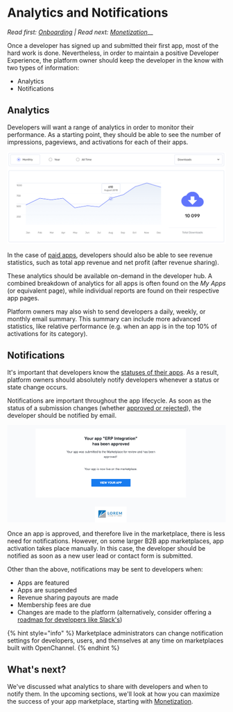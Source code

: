 # Analytics and Notifications

_Read first:_ [_Onboarding_](https://blueprint.openchannel.io/developer/onboarding/) _| Read next:_ [_Monetization_](http://blueprint.openchannel.io/success/monetization/)__

Once a developer has signed up and submitted their first app, most of the hard work is done. Nevertheless, in order to maintain a positive Developer Experience, the platform owner should keep the developer in the know with two types of information:

* Analytics
* Notifications

## Analytics

Developers will want a range of analytics in order to monitor their performance. As a starting point, they should be able to see the number of impressions, pageviews, and activations for each of their apps.

![](<../.gitbook/assets/0 (8).png>)

In the case of [paid apps](http://blueprint.openchannel.io/success/monetization/), developers should also be able to see revenue statistics, such as total app revenue and net profit (after revenue sharing).

These analytics should be available on-demand in the developer hub. A combined breakdown of analytics for all apps is often found on the _My Apps_ (or equivalent page), while individual reports are found on their respective app pages.

Platform owners may also wish to send developers a daily, weekly, or monthly email summary. This summary can include more advanced statistics, like relative performance (e.g. when an app is in the top 10% of activations for its category).

## Notifications

It's important that developers know the [statuses of their apps](http://blueprint.openchannel.io/management/app-statuses/). As a result, platform owners should absolutely notify developers whenever a status or state change occurs.

Notifications are important throughout the app lifecycle. As soon as the status of a submission changes (whether [approved or rejected](https://blueprint.openchannel.io/management/approval-rejection/)), the developer should be notified by email.

![](<../.gitbook/assets/image (13).png>)

Once an app is approved, and therefore live in the marketplace, there is less need for notifications. However, on some larger B2B app marketplaces, app activation takes place manually. In this case, the developer should be notified as soon as a new user lead or contact form is submitted.

Other than the above, notifications may be sent to developers when:

* Apps are featured
* Apps are suspended
* Revenue sharing payouts are made
* Membership fees are due
* Changes are made to the platform (alternatively, consider offering a [roadmap for developers like Slack's](https://trello.com/b/ZnTQyumQ/slack-platform-roadmap-for-developers))

{% hint style="info" %}
Marketplace administrators can change notification settings for developers, users, and themselves at any time on marketplaces built with OpenChannel.
{% endhint %}

## What's next?

We've discussed what analytics to share with developers and when to notify them. In the upcoming sections, we'll look at how you can maximize the success of your app marketplace, starting with [Monetization](http://blueprint.openchannel.io/success/monetization/).
